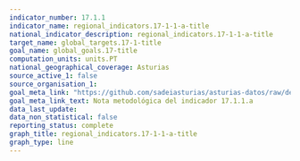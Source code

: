 ```yaml
---
indicator_number: 17.1.1
indicator_name: regional_indicators.17-1-1-a-title
national_indicator_description: regional_indicators.17-1-1-a-title
target_name: global_targets.17-1-title
goal_name: global_goals.17-title
computation_units: units.PT
national_geographical_coverage: Asturias
source_active_1: false
source_organisation_1:  
goal_meta_link: "https://github.com/sadeiasturias/asturias-datos/raw/develop/downloads/methodology/17.1.1.a.pdf"
goal_meta_link_text: Nota metodológica del indicador 17.1.1.a
data_last_update:  
data_non_statistical: false
reporting_status: complete
graph_title: regional_indicators.17-1-1-a-title
graph_type: line
---
```

